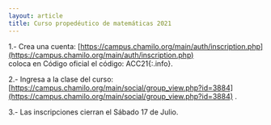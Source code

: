 ```yaml
---
layout: article
title: Curso propedéutico de matemáticas 2021
---
```


1.- Crea una cuenta: [https://campus.chamilo.org/main/auth/inscription.php](https://campus.chamilo.org/main/auth/inscription.php)  
coloca en Código oficial el código: ACC21{:.info}. 
 
2.- Ingresa a la clase del curso: [https://campus.chamilo.org/main/social/group_view.php?id=3884](https://campus.chamilo.org/main/social/group_view.php?id=3884) .
 
3.- Las inscripciones cierran el Sábado 17 de Julio.
